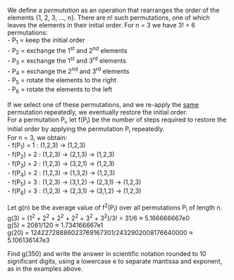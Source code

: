 <p>
We define a <i>permutation</i> as an operation that rearranges the order of the elements {1, 2, 3, ..., n}.
There are n! such permutations, one of which leaves the elements in their initial order.
For n = 3 we have 3! = 6 permutations:<br />
- P<sub>1</sub> = keep the initial order<br />
- P<sub>2</sub> = exchange the 1<sup>st</sup> and 2<sup>nd</sup> elements<br />
- P<sub>3</sub> = exchange the 1<sup>st</sup> and 3<sup>rd</sup> elements<br />
- P<sub>4</sub> = exchange the 2<sup>nd</sup> and 3<sup>rd</sup> elements<br />
- P<sub>5</sub> = rotate the elements to the right<br />
- P<sub>6</sub> = rotate the elements to the left
</p>
<p>
If we select one of these permutations, and we re-apply the <span style="text-decoration:underline;">same</span> permutation repeatedly, we eventually restore the initial order.<br />For a permutation P<sub>i</sub>, let f(P<sub>i</sub>) be the number of steps required to restore the initial order by applying the permutation P<sub>i</sub> repeatedly.<br />For n = 3, we obtain:<br />- f(P<sub>1</sub>) = 1 : (1,2,3) → (1,2,3)<br />- f(P<sub>2</sub>) = 2 : (1,2,3) → (2,1,3) → (1,2,3)<br />- f(P<sub>3</sub>) = 2 : (1,2,3) → (3,2,1) → (1,2,3)<br />- f(P<sub>4</sub>) = 2 : (1,2,3) → (1,3,2) → (1,2,3)<br />- f(P<sub>5</sub>) = 3 : (1,2,3) → (3,1,2) → (2,3,1) → (1,2,3)<br />- f(P<sub>6</sub>) = 3 : (1,2,3) → (2,3,1) → (3,1,2) → (1,2,3)
</p>
<p>
Let g(n) be the average value of f<sup>2</sup>(P<sub>i</sub>) over all permutations P<sub>i</sub> of length n.<br />g(3) = (1<sup>2</sup> + 2<sup>2</sup> + 2<sup>2</sup> + 2<sup>2</sup> + 3<sup>2</sup> + 3<sup>2</sup>)/3! = 31/6 ≈ 5.166666667e0<br />g(5) = 2081/120 ≈ 1.734166667e1<br />g(20) = 12422728886023769167301/2432902008176640000 ≈ 5.106136147e3
</p>
<p>
Find g(350) and write the answer in scientific notation rounded to 10 significant digits, using a lowercase e to separate mantissa and exponent, as in the examples above.
</p>
